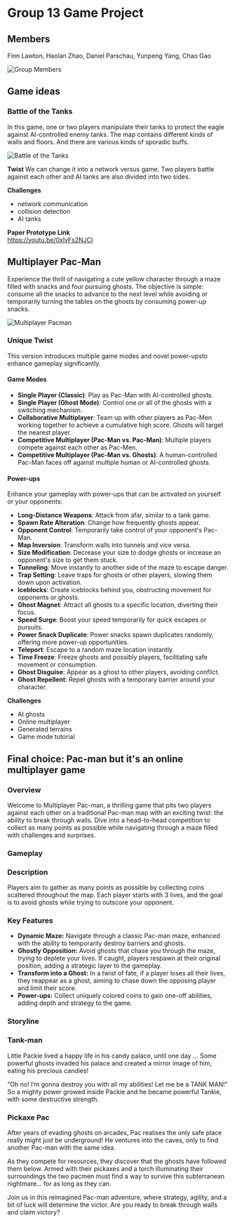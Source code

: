 # Group 13 Game Project

## Members

Finn Lawton,
Haolan Zhao,
Daniel Parschau,
Yunpeng Yang,
Chao Gao

![Group Members](group13-members-photo.jpg)

## Game ideas

### Battle of the Tanks

In this game, one or two players manipulate their tanks to
protect the eagle against AI-controlled enemy tanks.
The map contains different kinds of walls and floors.
And there are various kinds of sporadic buffs.

![Battle of the Tanks](battle-of-tanks.jpg)

**Twist** We can change it into a network versus game.
Two players battle against each other and AI tanks are
also divided into two sides.

**Challenges**
- network communication
- collision detection
- AI tanks

**Paper Prototype Link**<br>
https://youtu.be/0xlvFs2NJCI

## Multiplayer Pac-Man

Experience the thrill of navigating a cute yellow character through a maze filled with snacks and four pursuing ghosts. The objective is simple: consume all the snacks to advance to the next level while avoiding or temporarily turning the tables on the ghosts by consuming power-up snacks.

![Multiplayer Pacman](pacman.jpg)

### Unique Twist

This version introduces multiple game modes and novel power-upsto enhance gameplay significantly.

#### Game Modes

- **Single Player (Classic)**: Play as Pac-Man with AI-controlled ghosts.
- **Single Player (Ghost Mode)**: Control one or all of the ghosts with a switching mechanism.
- **Collaborative Multiplayer**: Team up with other players as Pac-Men working together to achieve a cumulative high score. Ghosts will target the nearest player.
- **Competitive Multiplayer (Pac-Man vs. Pac-Man)**: Multiple players compete against each other as Pac-Men.
- **Competitive Multiplayer (Pac-Man vs. Ghosts)**: A human-controlled Pac-Man faces off against multiple human or AI-controlled ghosts.

#### Power-ups

Enhance your gameplay with power-ups that can be activated on yourself or your opponents:

- **Long-Distance Weapons**: Attack from afar, similar to a tank game.
- **Spawn Rate Alteration**: Change how frequently ghosts appear.
- **Opponent Control**: Temporarily take control of your opponent's Pac-Man.
- **Map Inversion**: Transform walls into tunnels and vice versa.
- **Size Modification**: Decrease your size to dodge ghosts or increase an opponent's size to get them stuck.
- **Tunneling**: Move instantly to another side of the maze to escape danger.
- **Trap Setting**: Leave traps for ghosts or other players, slowing them down upon activation.
- **Iceblocks**: Create iceblocks behind you, obstructing movement for opponents or ghosts.
- **Ghost Magnet**: Attract all ghosts to a specific location, diverting their focus.
- **Speed Surge**: Boost your speed temporarily for quick escapes or pursuits.
- **Power Snack Duplicate**: Power snacks spawn duplicates randomly, offering more power-up opportunities.
- **Teleport**: Escape to a random maze location instantly.
- **Time Freeze**: Freeze ghosts and possibly players, facilitating safe movement or consumption.
- **Ghost Disguise**: Appear as a ghost to other players, avoiding conflict.
- **Ghost Repellent**: Repel ghosts with a temporary barrier around your character.

**Challenges**
- AI ghosts
- Online multiplayer
- Generated terrains
- Game mode tutorial

## Final choice: Pac-man but it's an online multiplayer game

### Overview
Welcome to Multiplayer Pac-man, a thrilling game that pits two players against each other on a traditional Pac-man map with an exciting twist: the ability to break through walls. Dive into a head-to-head competition to collect as many points as possible while navigating through a maze filled with challenges and surprises.

### Gameplay

### Description
Players aim to gather as many points as possible by collecting coins scattered throughout the map. Each player starts with 3 lives, and the goal is to avoid ghosts while trying to outscore your opponent.

### Key Features
- **Dynamic Maze:** Navigate through a classic Pac-man maze, enhanced with the ability to temporarily destroy barriers and ghosts.
- **Ghostly Opposition:** Avoid ghosts that chase you through the maze, trying to deplete your lives. If caught, players respawn at their original position, adding a strategic layer to the gameplay.
- **Transform into a Ghost:** In a twist of fate, if a player loses all their lives, they reappear as a ghost, aiming to chase down the opposing player and limit their score.
- **Power-ups:** Collect uniquely colored coins to gain one-off abilities, adding depth and strategy to the game.

### Storyline

### Tank-man
Little Packie lived a happy life in his candy palace, until one day … Some powerful ghosts invaded his palace and created a mirror image of him, eating his precious candies! 

“Oh no! I’m gonna destroy you with all my abilities! Let me be a TANK MAN!” So a mighty power growed inside Packie and he became powerful Tankie, with some destructive strength.

### Pickaxe Pac
After years of evading ghosts on arcades, Pac realises the only safe place really might just be underground! He ventures into the caves, only to find another Pac-man with the same idea. 

As they compete for resources, they discover that the ghosts have followed them below. Armed with their pickaxes and a torch illuminating their surroundings the two pacmen must find a way to survive this subterranean nightmare... for as long as they can.

Join us in this reimagined Pac-man adventure, where strategy, agility, and a bit of luck will determine the victor. Are you ready to break through walls and claim victory?